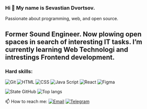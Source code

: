 ### Hi 👋 My name is Sevastian Dvortsov.

Passionate about programming, web, and open source.

Former Sound Engineer. Now plowing open spaces in search of interesting IT tasks.
I’m currently learning Web Technologi and intrestings Frontend development.
---
### Hard skills:
![Git](https://shields.io/badge/-Git-f0efe7?logo=git&style=for-the-badge) ![HTML](https://shields.io/badge/-HTML5-E34F26?logo=html5&style=for-the-badge&logoColor=fff) ![CSS](https://shields.io/badge/-CSS3-1572B6?logo=css3&style=for-the-badge&logoColor=fff) ![Java Script](https://shields.io/badge/-Java_Script-F7DF1E?logo=javascript&style=for-the-badge&logoColor=222) ![React](https://shields.io/badge/-React-282c34?logo=react&style=for-the-badge) ![Figma](https://shields.io/badge/-Figma-F24E1E?logo=figma&style=for-the-badge&logoColor=fff)

![ State GitHub ](https://github-readme-stats.vercel.app/api?username=dvortsovs&show_icons=true&hide=stars,issues,contribs&theme=nord) ![ Top langs ](https://github-readme-stats.vercel.app/api/top-langs/?username=dvortsovs&layout=compact&theme=nord&card_width=214)

📫 How to reach me:
[![ Email ](https://shields.io/badge/vad.kor.job@yandex.ru-fc0?logo=mail.ru&style=flat-square&logoColor=000&labelColor=f0efe7)](mailto:sevastyan.dvortsov@mail.ru)
[![ Telegram ](https://shields.io/badge/Telegram-Vadim-26A5E4?logo=Telegram&style=flat-square&logoColor=000&labelColor=f0efe7)](https://t.me/fane28)

